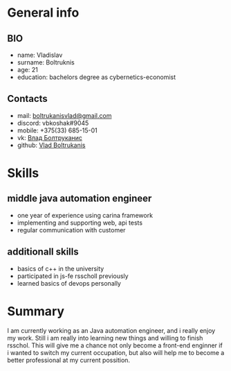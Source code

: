 # General info
## BIO
* name: Vladislav
* surname: Boltruknis
* age: 21
* education: bachelors degree as cybernetics-economist
## Contacts
* mail: boltrukanisvlad@gmail.com
* discord: vbkoshak#9045
* mobile: +375(33) 685-15-01
* vk: [Влад Болтруканис](https://vk.com/vbkoshak)
* github: [Vlad Boltrukanis](https://github.com/VbKoshak)
# Skills
## middle java automation engineer 
* one year of experience using carina framework
* implementing and supporting web, api tests
* regular communication with customer
## additionall skills
* basics of c++ in the university
* participated in js-fe rsscholl previously
* learned basics of devops personally
# Summary
I am currently working as an Java automation engineer, and i really enjoy my work. Still i am really into learning new things and willing to finish rsschol. This will give me a chance not only become a front-end enginner if i wanted to switch my current occupation, but also will help me to become a better professional at my current possition. 
